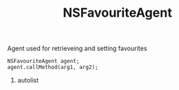 ﻿---
uid: crmscript_ref_NSFavouriteAgent
title: NSFavouriteAgent
intellisense: Void.NSFavouriteAgent
keywords: NSFavouriteAgent
so.topic: reference
---

Agent used for retrieveing and setting favourites

```crmscript
NSFavouriteAgent agent;
agent.callMethod(arg1, arg2);
```

1. autolist

